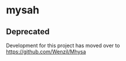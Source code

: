 # mysah

## **Deprecated**

Development for this project has moved over to https://github.com/Wenzil/Mhysa
